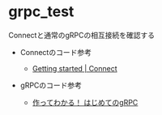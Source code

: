 # grpc_test

Connectと通常のgRPCの相互接続を確認する

- Connectのコード参考
  - [Getting started | Connect](https://connect.build/docs/go/getting-started/)

- gRPCのコード参考
  - [作ってわかる！ はじめてのgRPC](https://zenn.dev/hsaki/books/golang-grpc-starting)

